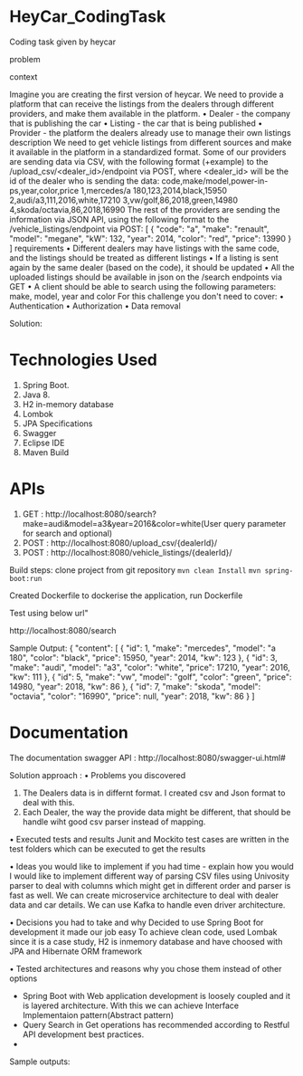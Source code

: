 # HeyCar_CodingTask
Coding task given by heycar

problem

context

Imagine you are creating the first version of heycar. We need to provide a platform
that can receive the listings from the dealers through different providers, and make
them available in the platform.
  • Dealer - the company that is publishing the car
  • Listing - the car that is being published
  • Provider - the platform the dealers already use to manage their own listings
description
We need to get vehicle listings from different sources and make it available in the
platform in a standardized format. Some of our providers are sending data via CSV,
with the following format (+example) to the /upload_csv/<dealer_id>/endpoint via
POST, where <dealer_id> will be the id of the dealer who is sending the data:
code,make/model,power-in-ps,year,color,price
1,mercedes/a 180,123,2014,black,15950
2,audi/a3,111,2016,white,17210
3,vw/golf,86,2018,green,14980
4,skoda/octavia,86,2018,16990
The rest of the providers are sending the information via JSON API, using the
following format to the /vehicle_listings/endpoint via POST:
[
 {
 "code": "a",
 "make": "renault",
 "model": "megane",
 "kW": 132,
 "year": 2014,
 "color": "red",
 "price": 13990
 }
]
requirements
• Different dealers may have listings with the same code, and the listings should
be treated as different listings
• If a listing is sent again by the same dealer (based on the code), it should be
updated
• All the uploaded listings should be available in json on the /search endpoints
via GET
• A client should be able to search using the following parameters: make,
model, year and color
For this challenge you don't need to cover:
• Authentication
• Authorization
• Data removal

Solution:

# Technologies Used

1. Spring Boot.
2. Java 8.
3. H2 in-memory database
4. Lombok
5. JPA Specifications
6. Swagger
7. Eclipse IDE
8. Maven Build

# APIs

1. GET : http://localhost:8080/search?make=audi&model=a3&year=2016&color=white(User query parameter for search and optional)
2. POST : http://localhost:8080/upload_csv/{dealerId}/
3. POST : http://localhost:8080/vehicle_listings/{dealerId}/

Build steps:
clone project from git repository
`mvn clean Install`
`mvn spring-boot:run`
 
 Created Dockerfile to dockerise the application, run Dockerfile

Test using below url" 

http://localhost:8080/search

Sample Output:
{
    "content": [
        {
            "id": 1,
            "make": "mercedes",
            "model": "a 180",
            "color": "black",
            "price": 15950,
            "year": 2014,
            "kw": 123
        },
        {
            "id": 3,
            "make": "audi",
            "model": "a3",
            "color": "white",
            "price": 17210,
            "year": 2016,
            "kw": 111
        },
        {
            "id": 5,
            "make": "vw",
            "model": "golf",
            "color": "green",
            "price": 14980,
            "year": 2018,
            "kw": 86
        },
        {
            "id": 7,
            "make": "skoda",
            "model": "octavia",
            "color": "16990",
            "price": null,
            "year": 2018,
            "kw": 86
        }
    ]
   

# Documentation

The documentation swagger API : http://localhost:8080/swagger-ui.html# 

Solution approach :
• Problems you discovered

1. The Dealers data is in differnt format. I created csv and Json format to deal with this.
2. Each Dealer, the way the provide data might be different, that should be handle wiht good csv parser instead of mapping.

• Executed tests and results
Junit and Mockito test cases are written in the test folders which can be executed to get the results

• Ideas you would like to implement if you had time - explain how you would
I would like to implement different way of parsing CSV files using Univosity parser to deal with columns which might get in different order and parser is fast as well.
We can create microservice architecture to deal with dealer data and car details. We can use Kafka to handle even driver architecture.

• Decisions you had to take and why
Decided to use Spring Boot for development it made our job easy 
To achieve clean code, used Lombak  
since it is a case study, H2 is inmemory database and have choosed with JPA and Hibernate ORM framework

• Tested architectures and reasons why you chose them instead of other options
  - Spring Boot with Web application development is loosely coupled and it is layered architecture. With this we can achieve Interface 
  Implementaion pattern(Abstract pattern)
  - Query Search in Get operations has recommended according to Restful API development best practices.
  - 
Sample outputs:


